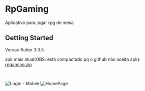 # RpGaming

Aplicativo para jogar rpg de mesa

## Getting Started

Versao flutter 3.0.5

apk mais atual(OBS: está compactado pq o github não aceita apk): 
[rpgaming.zip](https://github.com/GuilhermeZety/RpGaming/files/9285195/rpgaming.zip)

<br />

![Login - Mobile](https://user-images.githubusercontent.com/90266977/183520578-1d7037c7-fca5-4cff-8c99-16754b0d6327.png|width=100px)
![HomePage](https://user-images.githubusercontent.com/90266977/183519918-153d1279-d5c3-4e2a-95e3-52fa0e6b6845.png)
